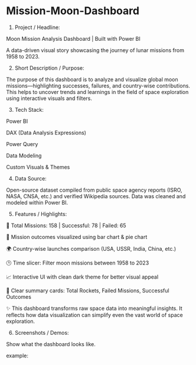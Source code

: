 # Mission-Moon-Dashboard

1. Project / Headline:

Moon Mission Analysis Dashboard | Built with Power BI

A data-driven visual story showcasing the journey of lunar missions from 1958 to 2023.

2. Short Description / Purpose:

The purpose of this dashboard is to analyze and visualize global moon missions—highlighting successes, failures, and country-wise contributions. This helps to uncover trends and learnings in the field of space exploration using interactive visuals and filters.

3. Tech Stack:

Power BI

DAX (Data Analysis Expressions)

Power Query

Data Modeling

Custom Visuals & Themes

4. Data Source:

Open-source dataset compiled from public space agency reports (ISRO, NASA, CNSA, etc.) and verified Wikipedia sources. Data was cleaned and modeled within Power BI.

5. Features / Highlights:

📌 Total Missions: 158 | Successful: 78 | Failed: 65

🚀 Mission outcomes visualized using bar chart & pie chart

🌍 Country-wise launches comparison (USA, USSR, India, China, etc.)

🕒 Time slicer: Filter moon missions between 1958 to 2023

📈 Interactive UI with clean dark theme for better visual appeal

🎯 Clear summary cards: Total Rockets, Failed Missions, Successful Outcomes

✨ This dashboard transforms raw space data into meaningful insights. It reflects how data visualization can simplify even the vast world of space exploration.

6. Screenshots / Demos:

Show what the dashboard looks like.

example:
   
